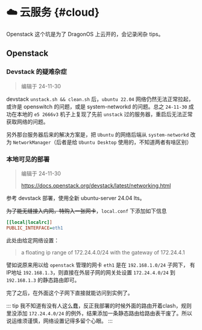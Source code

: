 # ☁️ 云服务 {#cloud}

Openstack 这个坑是为了 DragonOS 上云开的，会记录闲杂 tips。

## Openstack

### Devstack 的疑难杂症
> 编辑于 24-11-30

devstack `unstack.sh && clean.sh` 后，`ubuntu 22.04` 网络仍然无法正常拉起，
或许是 openswitch 的问题，或是 system-networkd 的问题。总之 `24-11-30` 
成功在本地的 `e5 2666v3` 机子上复现了先前 `unstack` 过的服务器，重启后无法正常
获取网络的问题。

另外那台服务器后来的解决方案是，把 `Ubuntu` 的网络后端从 `system-networkd` 改为
`NetworkManager`（后者是给 `Ubuntu Desktop` 使用的，不知道两者有啥区别）

### 本地可见的部署
> 编辑于 24-11-30
>
> https://docs.openstack.org/devstack/latest/networking.html

参考 devstack 部署，使用全新 ubuntu-server 24.04 lts。

~~为了能无缝接入内网，特购入一张网卡~~，`local.conf` 下添加如下信息
```ini
[[local|localrc]]
PUBLIC_INTERFACE=eth1
```

此处由给定网络设置：
> a floating ip range of 172.24.4.0/24 with the gateway of 172.24.4.1

譬如说原来用以给 `openstack` 管理的网卡 `eth1` 是在 `192.168.1.0/24` 子网下，
有IP地址 `192.168.1.3`，则直接在外层子网的网关处设置 `172.24.4.0/24` 到 
`192.168.1.3` 的静态路由即可。

完了之后，在外面这个子网下直接就能访问到实例了。

::: tip
我不知道有没有人这么蠢，反正我部署的时候外面的路由开着clash，规则里没添加 `172.24.4.0/24` 
的例外，结果添加一条静态路由给路由表干废了。所以说运维须谨慎，网络设置记得多留个心眼。
:::
